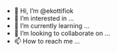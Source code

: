 - 👋 Hi, I’m @ekottifiok
- 👀 I’m interested in ...
- 🌱 I’m currently learning ...
- 💞️ I’m looking to collaborate on ...
- 📫 How to reach me ...

<!---
ekottifiok/ekottifiok is a ✨ special ✨ repository because its `README.md` (this file) appears on your GitHub profile.
You can click the Preview link to take a look at your changes.
--->
